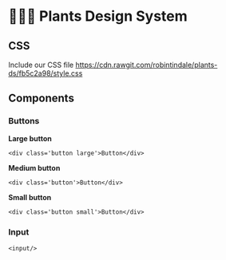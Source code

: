 # 🌵🌱🌿 Plants Design System

## CSS

Include our CSS file https://cdn.rawgit.com/robintindale/plants-ds/fb5c2a98/style.css

## Components

### Buttons
**Large button**
```
<div class='button large'>Button</div>
```
**Medium button**
```
<div class='button'>Button</div>
```
**Small button**
```
<div class='button small'>Button</div>
```

### Input
```
<input/>
```
